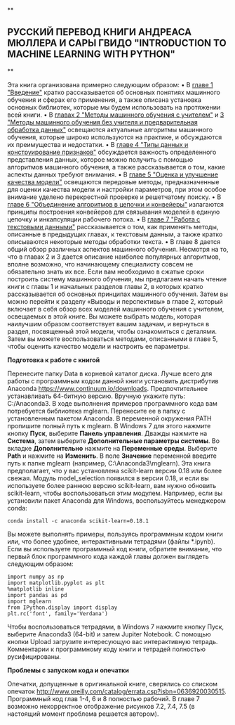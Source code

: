 ﻿
**

РУССКИЙ ПЕРЕВОД КНИГИ АНДРЕАСА МЮЛЛЕРА И САРЫ ГВИДО "INTRODUCTION TO MACHINE LEARNING WITH PYTHON"
------------------------------------------------------------------------

**

Эта книга организована примерно следующим образом:
• В [главе 1 "Введение"](https://github.com/Gewissta/Mueller_Introduction_to_ML_with_Python_russian_translation/blob/master/01-%D0%92%D0%B2%D0%B5%D0%B4%D0%B5%D0%BD%D0%B8%D0%B5.ipynb) кратко  рассказывается об основных понятиях машинного обучения и сферах его применения, а также описана установка основных библиотек, которые мы будем использовать на протяжении всей книги.
• В [главах 2 "Методы машинного обучения с учителем"](https://github.com/Gewissta/Mueller_Introduction_to_ML_with_Python_russian_translation/blob/master/02-%D0%9C%D0%B5%D1%82%D0%BE%D0%B4%D1%8B%20%D0%BC%D0%B0%D1%88%D0%B8%D0%BD%D0%BD%D0%BE%D0%B3%D0%BE%20%D0%BE%D0%B1%D1%83%D1%87%D0%B5%D0%BD%D0%B8%D1%8F%20%D1%81%20%D1%83%D1%87%D0%B8%D1%82%D0%B5%D0%BB%D0%B5%D0%BC.ipynb) и [3 "Методы машинного обучения без учителя и предварительная обработка данных"](https://github.com/Gewissta/Mueller_Introduction_to_ML_with_Python_russian_translation/blob/master/03-%D0%9C%D0%B5%D1%82%D0%BE%D0%B4%D1%8B%20%D0%BC%D0%B0%D1%88%D0%B8%D0%BD%D0%BD%D0%BE%D0%B3%D0%BE%20%D0%BE%D0%B1%D1%83%D1%87%D0%B5%D0%BD%D0%B8%D1%8F%20%D0%B1%D0%B5%D0%B7%20%D1%83%D1%87%D0%B8%D1%82%D0%B5%D0%BB%D1%8F.ipynb) освещаются актуальные алгоритмы машинного обучения, которые широко используются на практике, и обсуждаются их преимущества и недостатки.
• В [главе 4 "Типы данных и конструирование признаков"](https://github.com/Gewissta/Mueller_Introduction_to_ML_with_Python_russian_translation/blob/master/04-%D0%A2%D0%B8%D0%BF%D1%8B%20%D0%B4%D0%B0%D0%BD%D0%BD%D1%8B%D1%85%20%D0%B8%20%D0%BA%D0%BE%D0%BD%D1%81%D1%82%D1%80%D1%83%D0%B8%D1%80%D0%BE%D0%B2%D0%B0%D0%BD%D0%B8%D0%B5%20%D0%BF%D1%80%D0%B8%D0%B7%D0%BD%D0%B0%D0%BA%D0%BE%D0%B2.ipynb) обсуждается важность определенного представления данных, которое можно получить с помощью алгоритмов машинного обучения, а также рассказывается о том, какие аспекты данных требуют внимания. 
• В [главе 5 "Оценка и улучшение качества модели"](https://github.com/Gewissta/Mueller_Introduction_to_ML_with_Python_russian_translation/blob/master/05-%D0%9E%D1%86%D0%B5%D0%BD%D0%BA%D0%B0%20%D0%B8%20%D1%83%D0%BB%D1%83%D1%87%D1%88%D0%B5%D0%BD%D0%B8%D0%B5%20%D0%BA%D0%B0%D1%87%D0%B5%D1%81%D1%82%D0%B2%D0%B0%20%D0%BC%D0%BE%D0%B4%D0%B5%D0%BB%D0%B8.ipynb) освещаются передовые методы, предназначенные для оценки качества модели и настройки параметров, при этом особое внимание уделено перекрестной проверке и решетчатому поиску.
• В [главе 6 "Объединение алгоритмов в цепочки и конвейеры"](https://github.com/Gewissta/Mueller_Introduction_to_ML_with_Python_russian_translation/blob/master/06-%D0%9E%D0%B1%D1%8A%D0%B5%D0%B4%D0%B8%D0%BD%D0%B5%D0%BD%D0%B8%D0%B5%20%D0%B0%D0%BB%D0%B3%D0%BE%D1%80%D0%B8%D1%82%D0%BC%D0%BE%D0%B2%20%D0%B2%20%D1%86%D0%B5%D0%BF%D0%BE%D1%87%D0%BA%D0%B8%20%D0%B8%20%D0%BA%D0%BE%D0%BD%D0%B2%D0%B5%D0%B9%D0%B5%D1%80%D1%8B.ipynb) излагаются принципы построения конвейеров для связывания моделей в единую цепочку и инкапсуляции рабочего потока.
• В [главе 7 "Работа с текстовыми данными"](https://github.com/Gewissta/Mueller_Introduction_to_ML_with_Python_russian_translation/blob/master/07-%D0%A0%D0%B0%D0%B1%D0%BE%D1%82%D0%B0%20%D1%81%20%D1%82%D0%B5%D0%BA%D1%81%D1%82%D0%BE%D0%B2%D1%8B%D0%BC%D0%B8%20%D0%B4%D0%B0%D0%BD%D0%BD%D1%8B%D0%BC%D0%B8.ipynb) рассказывается о том, как применять методы, описанные в предыдущих главах, к текстовым данным, а также кратко описываются некоторые методы обработки текста.
• В главе 8 дается общий обзор различных аспектов машинного обучения.
Несмотря на то, что в главах 2 и 3 дается описание наиболее популярных алгоритмов, вполне возможно, что начинающему специалисту совсем не обязательно знать их все. Если вам необходимо в сжатые сроки построить систему машинного обучения, мы предлагаем начать чтение книги с главы 1 и начальных разделов главы 2, в которых кратко рассказывается  об основных принципах машинного обучения. Затем вы можно перейти к разделу «Выводы и перспективы» в главе 2, который включает в себя обзор всех моделей машинного обучения с учителем, освещаемых в этой книге. Вы можете выбрать модель, которая наилучшим образом соответствует вашим задачам, и вернуться в раздел, посвященный этой модели, чтобы ознакомиться с деталями. Затем вы можете воспользоваться методами, описанными в главе 5, чтобы оценить качество модели и настроить ее параметры.


**Подготовка к работе с книгой**

Перенесите папку Data в корневой каталог диска.
Лучше всего для работы с программным кодом данной книги установить дистрибутив Anaconda https://www.continuum.io/downloads.
Предпочтительнее устанавливать 64-битную версию. Вручную укажите путь: C:/Anaconda3.
В ходе выполнения примеров программного кода вам потребуется библиотека mglearn. Перенесите ее в папку с установленным пакетом Anaconda. В переменной окружения PATH пропишите полный путь к mglearn. В Windows 7 для этого нажмите кнопку **Пуск**, выберите **Панель управления**. Дважды нажмите на **Система**, затем выберите **Дополнительные параметры системы**. Во вкладке **Дополнительно** нажмите на **Переменные среды**. Выберите **Path** и нажмите на **Изменить**. В поле **Значение** переменной введите путь к папке mglearn (например, C:\Anaconda3\mglearn).
Эта книга предполагает, что у вас установлена scikit-learn версии 0.18 или более свежая. Модуль model_selection появился в версии 0.18, и если вы используете более раннюю версию scikit-learn, вам нужно обновить scikit-learn, чтобы воспользоваться этим модулем. Например, если вы установили пакет Anaconda для Windows, воспользуйтесь менеджером conda: 

    conda install -c anaconda scikit-learn=0.18.1

Вы можете выполнять примеры, пользуясь программным кодом книги или, что более удобнее, интерактивными тетрадями  (файлы *.ipynb). Если вы используете программный код книги, обратите внимание, что первый блок программного кода каждой главы должен выглядеть следующим образом:

    import numpy as np
    import matplotlib.pyplot as plt
    %matplotlib inline
    import pandas as pd
    import mglearn
    from IPython.display import display
    plt.rc('font', family='Verdana')


Чтобы воспользоваться тетрадями, в Windows 7 нажмите кнопку Пуск, выберите Anaconda3 (64-bit) и затем Jupiter Notebook. С помощью кнопки Upload загрузите интересующую вас интерактивную тетрадь. Комментарии к программному коду книги и тетрадей полностью русифицированы. 

**Проблемы с запуском кода и опечатки**

Опечатки, допущенные в оригинальной книге, сверялись со списком опечаток http://www.oreilly.com/catalog/errata.csp?isbn=0636920030515.
Программный код глав 1-4, 6 и 8 полностью рабочий. В главе 7 возможно некорректное отображение рисунков 7.2, 7.4, 7.5 (в настоящий момент проблема решается автором).

